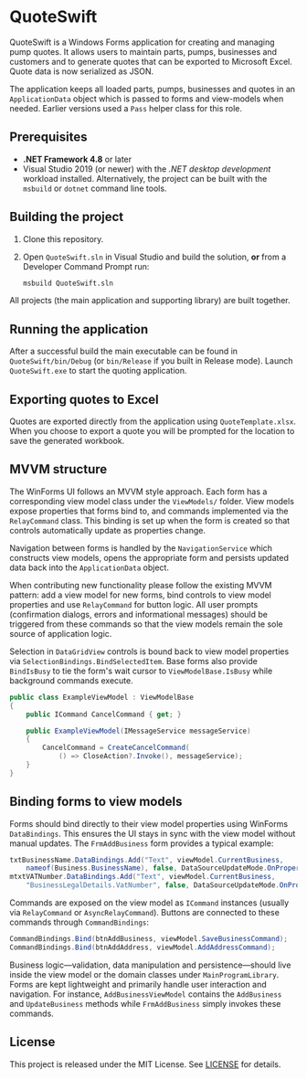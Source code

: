 # QuoteSwift

QuoteSwift is a Windows Forms application for creating and managing pump quotes. It allows users to maintain parts, pumps, businesses and customers and to generate quotes that can be exported to Microsoft Excel.
Quote data is now serialized as JSON.

The application keeps all loaded parts, pumps, businesses and quotes in an
`ApplicationData` object which is passed to forms and view-models when needed.
Earlier versions used a `Pass` helper class for this role.

## Prerequisites

- **.NET Framework 4.8** or later
- Visual Studio 2019 (or newer) with the *.NET desktop development* workload installed.  Alternatively, the project can be built with the `msbuild` or `dotnet` command line tools.

## Building the project

1. Clone this repository.
2. Open `QuoteSwift.sln` in Visual Studio and build the solution, **or** from a Developer Command Prompt run:

   ```bash
   msbuild QuoteSwift.sln
   ```

All projects (the main application and supporting library) are built together.

## Running the application

After a successful build the main executable can be found in `QuoteSwift/bin/Debug` (or `bin/Release` if you built in Release mode). Launch `QuoteSwift.exe` to start the quoting application.

## Exporting quotes to Excel

Quotes are exported directly from the application using `QuoteTemplate.xlsx`. When you choose to export a quote you will be prompted for the location to save the generated workbook.

## MVVM structure

The WinForms UI follows an MVVM style approach. Each form has a corresponding
view model class under the `ViewModels/` folder. View models expose properties
that forms bind to, and commands implemented via the `RelayCommand` class. This
binding is set up when the form is created so that controls automatically update
as properties change.

Navigation between forms is handled by the `NavigationService` which constructs
view models, opens the appropriate form and persists updated data back into the
`ApplicationData` object.

When contributing new functionality please follow the existing MVVM pattern:
add a view model for new forms, bind controls to view model properties and use
`RelayCommand` for button logic. All user prompts (confirmation dialogs,
errors and informational messages) should be triggered from these commands so
that the view models remain the sole source of application logic.

Selection in `DataGridView` controls is bound back to view model properties via
`SelectionBindings.BindSelectedItem`. Base forms also provide `BindIsBusy` to
tie the form's wait cursor to `ViewModelBase.IsBusy` while background commands
execute.

```csharp
public class ExampleViewModel : ViewModelBase
{
    public ICommand CancelCommand { get; }

    public ExampleViewModel(IMessageService messageService)
    {
        CancelCommand = CreateCancelCommand(
            () => CloseAction?.Invoke(), messageService);
    }
}
```

## Binding forms to view models

Forms should bind directly to their view model properties using WinForms
`DataBindings`. This ensures the UI stays in sync with the view model without
manual updates. The `FrmAddBusiness` form provides a typical example:

```csharp
txtBusinessName.DataBindings.Add("Text", viewModel.CurrentBusiness,
    nameof(Business.BusinessName), false, DataSourceUpdateMode.OnPropertyChanged);
mtxtVATNumber.DataBindings.Add("Text", viewModel.CurrentBusiness,
    "BusinessLegalDetails.VatNumber", false, DataSourceUpdateMode.OnPropertyChanged);
```

Commands are exposed on the view model as `ICommand` instances (usually via
`RelayCommand` or `AsyncRelayCommand`). Buttons are connected to these commands
through `CommandBindings`:

```csharp
CommandBindings.Bind(btnAddBusiness, viewModel.SaveBusinessCommand);
CommandBindings.Bind(btnAddAddress, viewModel.AddAddressCommand);
```

Business logic—validation, data manipulation and persistence—should live inside
the view model or the domain classes under `MainProgramLibrary`. Forms are kept
lightweight and primarily handle user interaction and navigation. For instance,
`AddBusinessViewModel` contains the `AddBusiness` and `UpdateBusiness` methods
while `FrmAddBusiness` simply invokes these commands.

## License

This project is released under the MIT License. See [LICENSE](LICENSE) for details.
